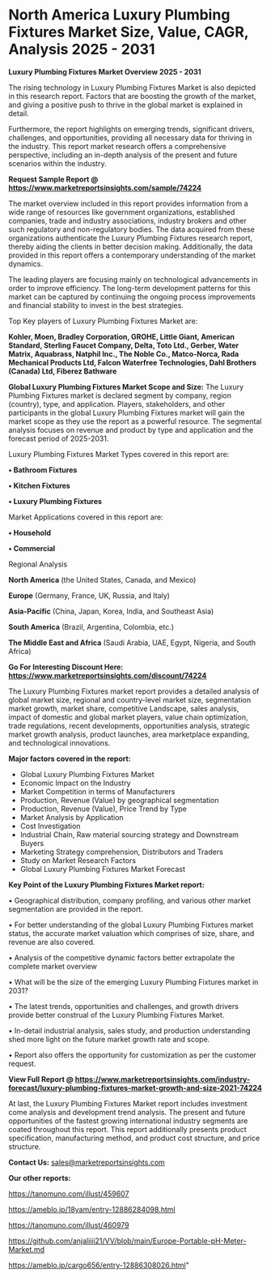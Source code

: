 # North America Luxury Plumbing Fixtures Market Size, Value, CAGR, Analysis 2025 - 2031

<Strong> Luxury Plumbing Fixtures Market Overview 2025 - 2031</strong>

The rising technology in Luxury Plumbing Fixtures Market is also depicted in this research report. Factors that are boosting the growth of the market, and giving a positive push to thrive in the global market is explained in detail.

Furthermore, the report highlights on emerging trends, significant drivers, challenges, and opportunities, providing all necessary data for thriving in the industry. This report market research offers a comprehensive perspective, including an in-depth analysis of the present and future scenarios within the industry.

<strong>Request Sample Report @ <a href=https://www.marketreportsinsights.com/sample/74224>https://www.marketreportsinsights.com/sample/74224</a></strong>

The market overview included in this report provides information from a wide range of resources like government organizations, established companies, trade and industry associations, industry brokers and other such regulatory and non-regulatory bodies. The data acquired from these organizations authenticate the Luxury Plumbing Fixtures research report, thereby aiding the clients in better decision making. Additionally, the data provided in this report offers a contemporary understanding of the market dynamics.

The leading players are focusing mainly on technological advancements in order to improve efficiency. The long-term development patterns for this market can be captured by continuing the ongoing process improvements and financial stability to invest in the best strategies.

Top Key players of Luxury Plumbing Fixtures Market are:

<strong>Kohler, Moen, Bradley Corporation, GROHE, Little Giant, American Standard, Sterling Faucet Company, Delta, Toto Ltd., Gerber, Water Matrix, Aquabrass, Natphil Inc., The Noble Co., Matco-Norca, Rada Mechanical Products Ltd, Falcon Waterfree Technologies, Dahl Brothers (Canada) Ltd, Fiberez Bathware</strong>

<strong><b>Global Luxury Plumbing Fixtures Market Scope and Size:</b></strong>
The Luxury Plumbing Fixtures market is declared segment by company, region (country), type, and application. Players, stakeholders, and other participants in the global Luxury Plumbing Fixtures market will gain the market scope as they use the report as a powerful resource. The segmental analysis focuses on revenue and product by type and application and the forecast period of 2025-2031.

Luxury Plumbing Fixtures Market Types covered in this report are:

<strong>• Bathroom Fixtures

• Kitchen Fixtures

• Luxury Plumbing Fixtures</strong>

Market Applications covered in this report are:

<strong>• Household

• Commercial</strong> 

Regional Analysis

<strong>North America</strong> (the United States, Canada, and Mexico)

<strong>Europe</strong> (Germany, France, UK, Russia, and Italy)

<strong>Asia-Pacific</strong> (China, Japan, Korea, India, and Southeast Asia)

<strong>South America</strong> (Brazil, Argentina, Colombia, etc.)

<strong>The Middle East and Africa</strong> (Saudi Arabia, UAE, Egypt, Nigeria, and South Africa)

<strong>Go For Interesting Discount Here: <a href=https://www.marketreportsinsights.com/discount/74224>https://www.marketreportsinsights.com/discount/74224</a></strong>

The Luxury Plumbing Fixtures market report provides a detailed analysis of global market size, regional and country-level market size, segmentation market growth, market share, competitive Landscape, sales analysis, impact of domestic and global market players, value chain optimization, trade regulations, recent developments, opportunities analysis, strategic market growth analysis, product launches, area marketplace expanding, and technological innovations.

<strong><b>Major factors covered in the report:</b></strong>
<ul>
  <li>Global Luxury Plumbing Fixtures Market </li>
  <li>Economic Impact on the Industry</li>
  <li>Market Competition in terms of Manufacturers</li>
  <li>Production, Revenue (Value) by geographical segmentation</li>
  <li>Production, Revenue (Value), Price Trend by Type</li>
  <li>Market Analysis by Application</li>
  <li>Cost Investigation</li>
  <li>Industrial Chain, Raw material sourcing strategy and Downstream Buyers</li>
  <li>Marketing Strategy comprehension, Distributors and Traders</li>
  <li>Study on Market Research Factors</li>
  <li>Global Luxury Plumbing Fixtures Market Forecast</li>
</ul>

<strong><b>Key Point of the Luxury Plumbing Fixtures Market report:</b></strong>

• Geographical distribution, company profiling, and various other market segmentation are provided in the report.

• For better understanding of the global Luxury Plumbing Fixtures market status, the accurate market valuation which comprises of size, share, and revenue are also covered.

• Analysis of the competitive dynamic factors better extrapolate the complete market overview

• What will be the size of the emerging Luxury Plumbing Fixtures market in 2031?

• The latest trends, opportunities and challenges, and growth drivers provide better construal of the Luxury Plumbing Fixtures Market.

• In-detail industrial analysis, sales study, and production understanding shed more light on the future market growth rate and scope.

• Report also offers the opportunity for customization as per the customer request.

<strong><b>View Full Report @ <a href=https://www.marketreportsinsights.com/industry-forecast/luxury-plumbing-fixtures-market-growth-and-size-2021-74224>https://www.marketreportsinsights.com/industry-forecast/luxury-plumbing-fixtures-market-growth-and-size-2021-74224</a></b></strong>


At last, the Luxury Plumbing Fixtures Market report includes investment come analysis and development trend analysis. The present and future opportunities of the fastest growing international industry segments are coated throughout this report. This report additionally presents product specification, manufacturing method, and product cost structure, and price structure.

<strong>Contact Us:</strong>
sales@marketreportsinsights.com

<strong>Our other reports:</strong>

<a href=https://tanomuno.com/illust/459607>https://tanomuno.com/illust/459607</a>

<a href=https://ameblo.jp/18yam/entry-12886284098.html>https://ameblo.jp/18yam/entry-12886284098.html</a>

<a href=https://tanomuno.com/illust/460979>https://tanomuno.com/illust/460979</a>

<a href=https://github.com/anjaliiii21/VV/blob/main/Europe-Portable-pH-Meter-Market.md>https://github.com/anjaliiii21/VV/blob/main/Europe-Portable-pH-Meter-Market.md</a>

<a href=https://ameblo.jp/cargo656/entry-12886308026.html>https://ameblo.jp/cargo656/entry-12886308026.html</a>"
